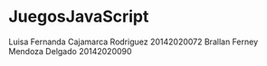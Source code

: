 # JuegosJavaScript

Luisa Fernanda Cajamarca Rodriguez 20142020072 Brallan Ferney Mendoza Delgado 20142020090
